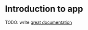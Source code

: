 # Introduction to app

TODO: write [great documentation](http://jacobian.org/writing/great-documentation/what-to-write/)
